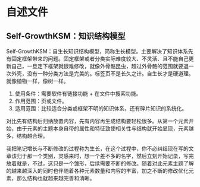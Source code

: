 # 自述文件

## Self-GrowthKSM：知识结构模型


Self-GrowthKSM：自生长知识结构模型，简称生长模型。主要解决了知识体系先有固定框架带来的问题。固定框架或者分类实际难度较大、不灵活、且不能自己更新自己，一旦定下框架就很难修改，就像外骨骼昆虫，超过外骨骼的范围就要退一次外壳，没有一种分类方法是完美的。标签页不是长久之计。自生长才是硬道理。就像植物一样，像树一样。

1. 使用条件：需要软件有链接功能 + 在文件中搜索功能。
2. 作用范围：页或文件。
3. 适用范围：比较适合分类或框架不明的知识体系，还有碎片知识的系统化。

对比先有结构后归纳放置内容，先有内容再生成结构要轻松很多。从第一个元素开始，由于元素的主题本身自带的属性和特征致使相关性与结构就开始显现，元素越多，结构越合理。

我把笔记增长与不断修改的过程称为生长，在这个过程中，你不必纠结现在写的文章该归于那一个类别，灵感来时，想一个差不多的名字，然后立刻开始记录，写完放着就是，不过，这只是一个雏形，后续需要不断的修改。随着对此元素主题了解的越来越深入的同时也伴随着各种元素数量和内容的丰富，加之不断的修改优化元素，那么结构也就越来越完善和清晰。
